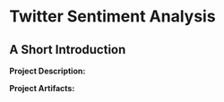 # Twitter Sentiment Analysis
## A Short Introduction

**Project Description:** 

**Project Artifacts:** 